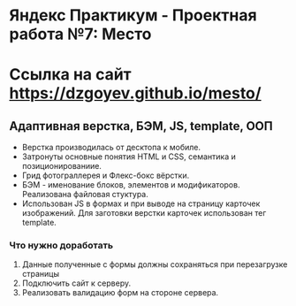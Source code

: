 # Яндекс Практикум - Проектная работа №7: Место

# Ссылка на сайт https://dzgoyev.github.io/mesto/

## Адаптивная верстка, БЭМ, JS, template, ООП

- Верстка производилась от десктопа к мобиле.
- Затронуты основные понятия HTML и CSS, семантика и позиционированиие.
- Грид фотограллерея и Флекс-бокс вёрстки.
- БЭМ - именование блоков, элементов и модификаторов. Реализована файловая стуктура.
- Использован JS в формах и при выводе на страницу карточек изображений. Для заготовки верстки карточек использован тег template.

### Что нужно доработать

1. Данные полученные с формы должны сохраняться при перезагрузке страницы
2. Подключить сайт к серверу.
3. Реализовать валидацию форм на стороне сервера.
